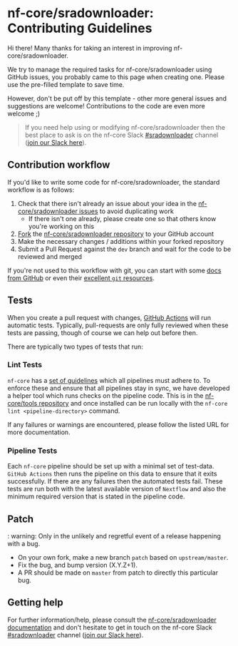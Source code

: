 # nf-core/sradownloader: Contributing Guidelines

Hi there!
Many thanks for taking an interest in improving nf-core/sradownloader.

We try to manage the required tasks for nf-core/sradownloader using GitHub issues, you probably came to this page when creating one.
Please use the pre-filled template to save time.

However, don't be put off by this template - other more general issues and suggestions are welcome!
Contributions to the code are even more welcome ;)

> If you need help using or modifying nf-core/sradownloader then the best place to ask is on the nf-core Slack [#sradownloader](https://nfcore.slack.com/channels/sradownloader) channel ([join our Slack here](https://nf-co.re/join/slack)).

## Contribution workflow

If you'd like to write some code for nf-core/sradownloader, the standard workflow is as follows:

1. Check that there isn't already an issue about your idea in the [nf-core/sradownloader issues](https://github.com/nf-core/sradownloader/issues) to avoid duplicating work
    * If there isn't one already, please create one so that others know you're working on this
2. [Fork](https://help.github.com/en/github/getting-started-with-github/fork-a-repo) the [nf-core/sradownloader repository](https://github.com/nf-core/sradownloader) to your GitHub account
3. Make the necessary changes / additions within your forked repository
4. Submit a Pull Request against the `dev` branch and wait for the code to be reviewed and merged

If you're not used to this workflow with git, you can start with some [docs from GitHub](https://help.github.com/en/github/collaborating-with-issues-and-pull-requests) or even their [excellent `git` resources](https://try.github.io/).

## Tests

When you create a pull request with changes, [GitHub Actions](https://github.com/features/actions) will run automatic tests.
Typically, pull-requests are only fully reviewed when these tests are passing, though of course we can help out before then.

There are typically two types of tests that run:

### Lint Tests

`nf-core` has a [set of guidelines](https://nf-co.re/developers/guidelines) which all pipelines must adhere to.
To enforce these and ensure that all pipelines stay in sync, we have developed a helper tool which runs checks on the pipeline code. This is in the [nf-core/tools repository](https://github.com/nf-core/tools) and once installed can be run locally with the `nf-core lint <pipeline-directory>` command.

If any failures or warnings are encountered, please follow the listed URL for more documentation.

### Pipeline Tests

Each `nf-core` pipeline should be set up with a minimal set of test-data.
`GitHub Actions` then runs the pipeline on this data to ensure that it exits successfully.
If there are any failures then the automated tests fail.
These tests are run both with the latest available version of `Nextflow` and also the minimum required version that is stated in the pipeline code.

## Patch

: warning: Only in the unlikely and regretful event of a release happening with a bug.

* On your own fork, make a new branch `patch` based on `upstream/master`.
* Fix the bug, and bump version (X.Y.Z+1).
* A PR should be made on `master` from patch to directly this particular bug.

## Getting help

For further information/help, please consult the [nf-core/sradownloader documentation](https://nf-co.re/nf-core/sradownloader/docs) and don't hesitate to get in touch on the nf-core Slack [#sradownloader](https://nfcore.slack.com/channels/sradownloader) channel ([join our Slack here](https://nf-co.re/join/slack)).

